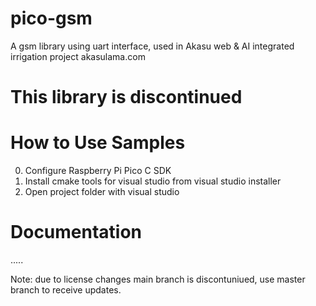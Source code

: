 # pico-gsm
A gsm library using uart interface, used in Akasu web &amp; AI integrated irrigation project akasulama.com

# This library is discontinued

# How to Use Samples

0)  Configure Raspberry Pi Pico C SDK
1)  Install cmake tools for visual studio from visual studio installer
2)  Open project folder with visual studio


# Documentation

  .....




Note: due to license changes main branch is discontuniued, use master branch to receive updates.
